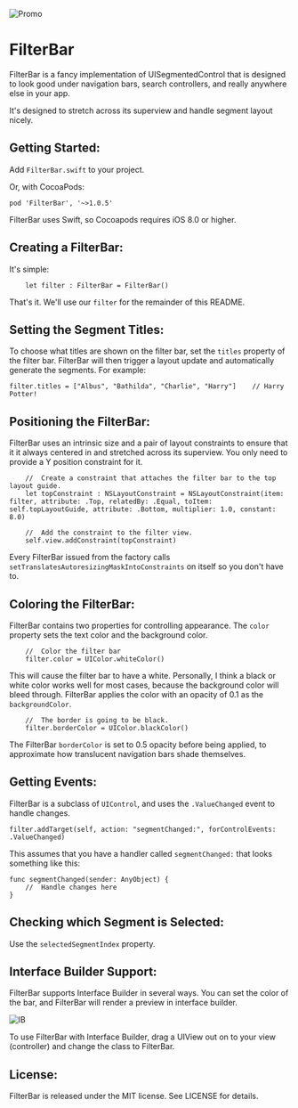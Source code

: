![Promo](https://github.com/MosheBerman/FilterBar/raw/master/Promo.png)

# FilterBar

FilterBar is a fancy implementation of UISegmentedControl that is designed to look good under navigation bars, search controllers, and really anywhere else in your app. 

It's designed to stretch across its superview and handle segment layout nicely.

Getting Started:
---
Add `FilterBar.swift` to your project. 

Or, with CocoaPods:

    pod 'FilterBar', '~>1.0.5'

FilterBar uses Swift, so Cocoapods requires iOS 8.0 or higher.

Creating a FilterBar:
---
It's simple: 

        let filter : FilterBar = FilterBar()
        
That's it. We'll use our `filter` for the remainder of this README.

Setting the Segment Titles:
---
To choose what titles are shown on the filter bar, set the `titles` property of the filter bar. FilterBar will then trigger a layout update and automatically generate the segments. For example: 

    filter.titles = ["Albus", "Bathilda", "Charlie", "Harry"]    // Harry Potter!
    
Positioning the FilterBar:
---
FilterBar uses an intrinsic size and a pair of layout constraints to ensure that it it always centered in and stretched across its superview. You only need to provide a Y position constraint for it.


        //  Create a constraint that attaches the filter bar to the top layout guide.
        let topConstraint : NSLayoutConstraint = NSLayoutConstraint(item: filter, attribute: .Top, relatedBy: .Equal, toItem: self.topLayoutGuide, attribute: .Bottom, multiplier: 1.0, constant: 8.0)
        
        //	Add the constraint to the filter view.
        self.view.addConstraint(topConstraint)
        
Every FilterBar issued from the factory calls `setTranslatesAutoresizingMaskIntoConstraints` on itself so you don't have to.

Coloring the FilterBar:
--- 
FilterBar contains two properties for controlling appearance. The `color` property sets the text color and the background color. 

        //  Color the filter bar
        filter.color = UIColor.whiteColor()
        
This will cause the filter bar to have a white. Personally, I think a black or white color works well for most cases, because the background color will bleed through. FilterBar applies the color with an opacity of 0.1 as the `backgroundColor`.
        
        //	The border is going to be black.
        filter.borderColor = UIColor.blackColor()

The FilterBar `borderColor` is set to 0.5 opacity before being applied, to approximate how translucent navigation bars shade themselves. 

Getting Events:
---
FilterBar is a subclass of `UIControl`, and uses the `.ValueChanged` event to handle changes.

    filter.addTarget(self, action: "segmentChanged:", forControlEvents: .ValueChanged)

This assumes that you have a handler called `segmentChanged:` that looks something like this:

    func segmentChanged(sender: AnyObject) {
    	//	Handle changes here
    }

Checking which Segment is Selected:
---
Use the `selectedSegmentIndex` property.

Interface Builder Support:
---
FilterBar supports Interface Builder in several ways. You can set the color of the bar, and FilterBar will render a preview in interface builder.

![IB](https://github.com/MosheBerman/FilterBar/raw/master/InterfaceBuilder.png)

To use FilterBar with Interface Builder, drag a UIView out on to your view (controller) and change the class to FilterBar. 

License:
---
FilterBar is released under the MIT license. See LICENSE for details.
